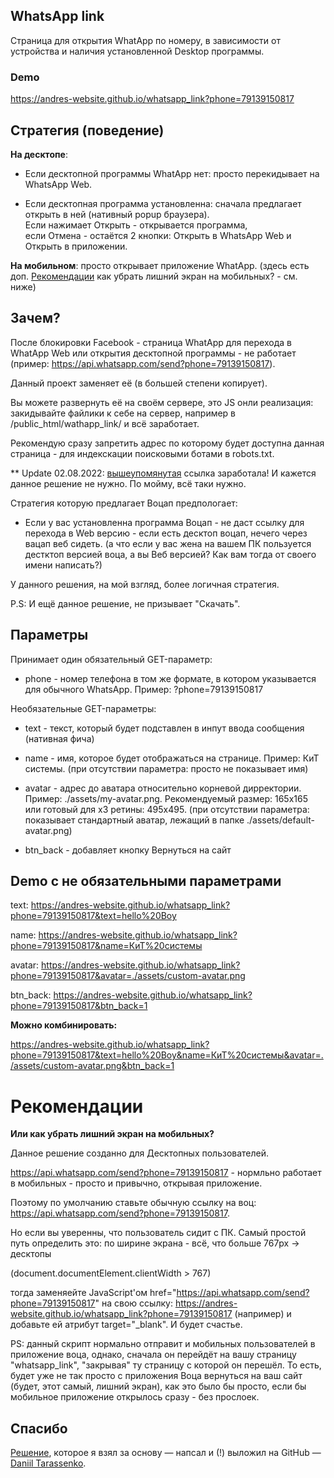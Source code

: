 ## WhatsApp link
Страница для открытия WhatApp по номеру, в зависимости от устройства и наличия установленной Desktop программы.

### Demo
https://andres-website.github.io/whatsapp_link?phone=79139150817

## Стратегия (поведение)

**На десктопе**:
  
* Если десктопной программы WhatApp нет: просто перекидывает на WhatsApp Web.

* Если десктопная программа установленна: сначала предлагает открыть в ней (нативный popup браузера).<br>
  Если нажимает Открыть - открывается программа, <br>
  если Отмена - остаётся 2 кнопки: Открыть в WhatsApp Web и Открыть в приложении.

**На мобильном**: просто открывает приложение WhatApp. (здесь есть доп. [Рекомендации](#Рекомендации) как убрать лишний экран на мобильных? - см. ниже)


## Зачем?
После блокировки Facebook - страница WhatApp для перехода в WhatApp Web или открытия десктопной программы - не работает (пример: https://api.whatsapp.com/send?phone=79139150817).

Данный проект заменяет её (в большей степени копирует).

Вы можете развернуть её на своём сервере, это JS онли реализация: закидывайте файлики к себе на сервер, например в /public_html/wathapp_link/ и всё заработает.

Рекомендую сразу запретить адрес по которому будет доступна данная страница - для индекскации поисковыми ботами в robots.txt.

** Update 02.08.2022: [вышеупомянутая](https://api.whatsapp.com/send?phone=79139150817) ссылка заработала! И кажется данное решение не нужно. По мойму, всё таки нужно.

Стратегия которую предлагает Воцап предпологает:

* Если у вас установленна программа Воцап - не даст ссылку для перехода в Web версию - если есть десктоп воцап, нечего через вацап веб сидеть. (а что если у вас жена на вашем ПК пользуется дестктоп версией воца, а вы Веб версией? Как вам тогда от своего имени написать?)

У данного решения, на мой взгляд, более логичная стратегия.

P.S: И ещё данное решение, не призывает "Скачать".

## Параметры

Принимает один обязательный GET-параметр:

* phone - номер телефона в том же формате, в котором указывается для обычного WhatsApp. Пример: ?phone=79139150817

Необязательные GET-параметры:

* text - текст, который будет подставлен в инпут ввода сообщения (нативная фича)

* name - имя, которое будет отображаться на странице. Пример: КиТ системы. (при отсутствии параметра: просто не показывает имя)

* avatar - адрес до аватара относительно корневой дирректории. Пример: ./assets/my-avatar.png. Рекомендуемый размер: 165x165 или готовый для x3 ретины: 495x495. (при отсутствии параметра: показывает стандартный аватар, лежащий в папке ./assets/default-avatar.png)

* btn_back - добавляет кнопку Вернуться на сайт


## Demo с не обязательными параметрами

text: https://andres-website.github.io/whatsapp_link?phone=79139150817&text=hello%20Boy

name: https://andres-website.github.io/whatsapp_link?phone=79139150817&name=КиТ%20системы

avatar: https://andres-website.github.io/whatsapp_link?phone=79139150817&avatar=./assets/custom-avatar.png

btn_back: https://andres-website.github.io/whatsapp_link?phone=79139150817&btn_back=1

**Можно комбинировать:**

https://andres-website.github.io/whatsapp_link?phone=79139150817&text=hello%20Boy&name=КиТ%20системы&avatar=./assets/custom-avatar.png&btn_back=1

# Рекомендации

**Или как убрать лишний экран на мобильных?**

Данное решение созданно для Десктопных пользователей.

https://api.whatsapp.com/send?phone=79139150817 - нормльно работает в мобильных - просто и привычно, открывая приложение.

Поэтому по умолчанию ставьте обычную ссылку на воц: https://api.whatsapp.com/send?phone=79139150817. 

Но если вы уверенны, что пользователь сидит с ПК. Самый простой путь определить это: по ширине экрана - всё, что больше 767px -> десктопы 

(document.documentElement.clientWidth > 767) 

тогда заменяейте JavaScript'ом href="https://api.whatsapp.com/send?phone=79139150817" на свою ссылку: https://andres-website.github.io/whatsapp_link?phone=79139150817 (например) и добавьте ей атрибут target="_blank". И будет счастье.

PS: данный скрипт нормально отправит и мобильных пользователей в приложение воца, однако, сначала он перейдёт на вашу страницу "whatsapp_link", "закрывая" ту страницу с которой он перешёл. То есть, будет уже не так просто с приложения Воца вернуться на ваш сайт (будет, этот самый, лишний экран), как это было бы просто, если бы мобильное приложение открылось сразу - без прослоек.  

## Спасибо

[Решение](https://github.com/justrussian/whatsapp-link/), которое я взял за основу — напсал и (!) выложил на GitHub — [Daniil Tarassenko](https://github.com/justrussian).
